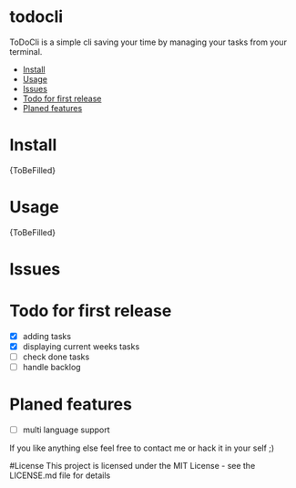 # todocli <!-- omit in toc -->

ToDoCli is a simple cli saving your time by managing your tasks from your terminal.

- [Install](#install)
- [Usage](#usage)
- [Issues](#issues)
- [Todo for first release](#todo-for-first-release)
- [Planed features](#planed-features)

# Install

{ToBeFilled}

# Usage

{ToBeFilled}

# Issues

# Todo for first release
- [x] adding tasks
- [x] displaying current weeks tasks
- [ ] check done tasks
- [ ] handle backlog

# Planed features
- [ ] multi language support

If you like anything else feel free to contact me or hack it in your self ;)

#License
This project is licensed under the MIT License - see the LICENSE.md file for details